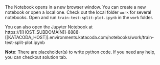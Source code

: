 The Notebook opens in a new browser window. You can create a new notebook or open a local one. Check out the local folder `work` for several notebooks. Open and run `train-test-split-plot.ipynb` in the `work` folder.

You can also open the Jupyter Notebook at https://[[HOST_SUBDOMAIN]]-8888-[[KATACODA_HOST]].environments.katacoda.com/notebooks/work/train-test-split-plot.ipynb

**Note:**
There are placeholder(s) to write python code. If you need any help, you can checkout solution tab.